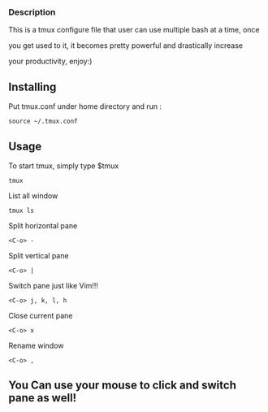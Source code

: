 ### Description

This is a tmux configure file that user can use multiple bash at a time, once

you get used to it, it becomes pretty powerful and drastically increase

your productivity, enjoy:)

## Installing

Put tmux.conf under home directory and run :

```
source ~/.tmux.conf
```

## Usage

To start tmux, simply type $tmux
```
tmux
```

List all window
```
tmux ls
```

Split horizontal pane
```
<C-o> -
```

Split vertical pane
```
<C-o> |
```

Switch pane just like Vim!!!
```
<C-o> j, k, l, h
```

Close current pane
```
<C-o> x
```

Rename window
```
<C-o> ,
```

## You Can use your mouse to click and switch pane as well!

